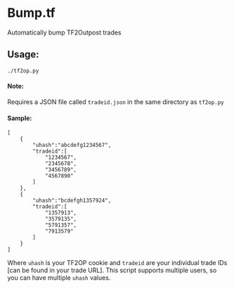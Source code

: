 # Bump.tf
Automatically bump TF2Outpost trades

## Usage:

    ./tf2op.py

#### Note:

Requires a JSON file called `tradeid.json` in the same directory as
`tf2op.py` 

#### Sample:

    [
        {                                                                         
            "uhash":"abcdefg1234567",                           
            "tradeid":[                                                           
                "1234567",                                                       
                "2345678",                                                       
                "3456789",                                                       
                "4567890"                                                        
            ]                                                                     
        }, 
        {                                                                      
            "uhash":"bcdefgh1357924",                                         
            "tradeid":[                                                        
                "1357913",                                                     
                "3579135",                                                     
                "5791357",                                                     
                "7913579"                                                      
            ]                                                                  
        }
    ]

Where `uhash` is your TF2OP cookie and `tradeid` are your individual
trade IDs [can be found in your trade URL]. This script supports
multiple users, so you can have multiple `uhash` values.

